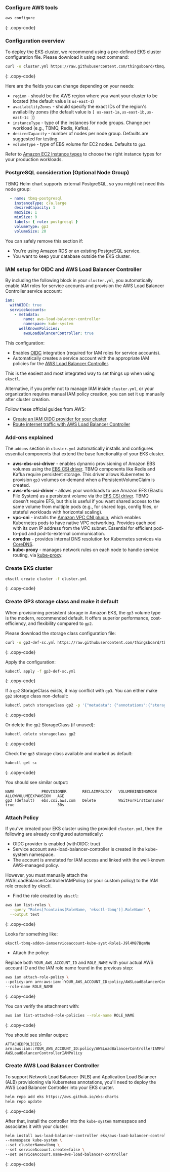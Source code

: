### Configure AWS tools

```bash
aws configure
```
{: .copy-code}

### Configuration overview

To deploy the EKS cluster, we recommend using a pre-defined EKS cluster configuration file.
Please download it using next command:

```bash
curl -o cluster.yml https://raw.githubusercontent.com/thingsboard/tbmq/{{ site.release.broker_branch }}/k8s/helm/aws/cluster.yml
```
{: .copy-code}

Here are the fields you can change depending on your needs:
- `region` - should be the AWS region where you want your cluster to be located (the default value is `us-east-1`)
- `availabilityZones` - should specify the exact IDs of the region's availability zones (the default value is `[ us-east-1a,us-east-1b,us-east-1c ]`)
- `instanceType` - type of the instances for node groups. Change per workload (e.g., TBMQ, Redis, Kafka).
- `desiredCapacity` - number of nodes per node group. Defaults are suggested for testing.
- `volumeType` - type of EBS volume for EC2 nodes. Defaults to `gp3`.

Refer to [Amazon EC2 Instance types](https://aws.amazon.com/ec2/instance-types/)
to choose the right instance types for your production workloads.

### PostgreSQL consideration (Optional Node Group)

TBMQ Helm chart supports external PostgreSQL, so you might not need this node group:

```yaml
  - name: tbmq-postgresql
    instanceType: c7a.large
    desiredCapacity: 1
    maxSize: 1
    minSize: 0
    labels: { role: postgresql }
    volumeType: gp3
    volumeSize: 20
```

You can safely remove this section if:

 - You're using Amazon RDS or an existing PostgreSQL service.
 - You want to keep your database outside the EKS cluster.

###  IAM setup for OIDC and AWS Load Balancer Controller

By including the following block in your `cluster.yml`, you automatically enable IAM roles for service accounts and provision the AWS Load Balancer Controller service account:

```yaml
iam:
  withOIDC: true
  serviceAccounts:
    - metadata:
        name: aws-load-balancer-controller
        namespace: kube-system
      wellKnownPolicies:
        awsLoadBalancerController: true
```

This configuration:
 - Enables [OIDC](https://docs.aws.amazon.com/eks/latest/userguide/enable-iam-roles-for-service-accounts.html) integration (required for IAM roles for service accounts).
 - Automatically creates a service account with the appropriate IAM policies for the [AWS Load Balancer Controller](https://docs.aws.amazon.com/eks/latest/userguide/aws-load-balancer-controller.html).

This is the easiest and most integrated way to set things up when using `eksctl`.

Alternative, if you prefer not to manage IAM inside `cluster.yml`, or your organization requires manual IAM policy creation, you can set it up manually after cluster creation.

Follow these official guides from AWS: 

- [Create an IAM OIDC provider for your cluster](https://docs.aws.amazon.com/eks/latest/userguide/enable-iam-roles-for-service-accounts.html)
- [Route internet traffic with AWS Load Balancer Controller](https://docs.aws.amazon.com/eks/latest/userguide/aws-load-balancer-controller.html)

### Add-ons explained

The `addons` section in `cluster.yml` automatically installs and configures essential components that extend the base functionality of your EKS cluster.

 - **aws-ebs-csi-driver** - enables dynamic provisioning of Amazon EBS volumes using the [EBS CSI driver](https://docs.aws.amazon.com/eks/latest/userguide/ebs-csi.html).
   TBMQ components like Redis and Kafka require persistent storage. This driver allows Kubernetes to provision `gp3` volumes on-demand when a PersistentVolumeClaim is created.
 - **aws-efs-csi-driver** - allows your workloads to use Amazon EFS (Elastic File System) as a persistent volume via the [EFS CSI driver](https://docs.aws.amazon.com/eks/latest/userguide/efs-csi.html).
   TBMQ doesn't require EFS, but this is useful if you want shared access to the same volume from multiple pods (e.g., for shared logs, config files, or stateful workloads with horizontal scaling).
 - **vpc-cni** - installs the [Amazon VPC CNI plugin](https://docs.aws.amazon.com/eks/latest/userguide/managing-vpc-cni.html), which enables Kubernetes pods to have native VPC networking. 
   Provides each pod with its own IP address from the VPC subnet. Essential for efficient pod-to-pod and pod-to-external communication.
 - **coredns** - provides internal DNS resolution for Kubernetes services via [CoreDNS](https://kubernetes.io/docs/concepts/services-networking/dns-pod-service/).
 - **kube-proxy** - manages network rules on each node to handle service routing, via [kube-proxy](https://kubernetes.io/docs/concepts/services-networking/service/#kube-proxy).

### Create EKS cluster

```bash
eksctl create cluster -f cluster.yml
```
{: .copy-code}

### Create GP3 storage class and make it default

When provisioning persistent storage in Amazon EKS, the `gp3` volume type is the modern, recommended default. It offers superior performance, cost-efficiency, and flexibility compared to `gp2`.

Please download the storage class configuration file:

```bash
curl -o gp3-def-sc.yml https://raw.githubusercontent.com/thingsboard/tbmq/{{ site.release.broker_branch }}/k8s/helm/aws/gp3-def-sc.yml
```
{: .copy-code}

Apply the configuration:

```bash
kubectl apply -f gp3-def-sc.yml
```
{: .copy-code}

If a `gp2` StorageClass exists, it may conflict with `gp3`. You can either make `gp2` storage class non-default:

```bash
kubectl patch storageclass gp2 -p '{"metadata": {"annotations":{"storageclass.kubernetes.io/is-default-class":"false"}}}'
```
{: .copy-code}

Or delete the `gp2` StorageClass (if unused):

```bash
kubectl delete storageclass gp2
```
{: .copy-code}

Check the `gp3` storage class available and marked as default:

```bash
kubectl get sc
```
{: .copy-code}

You should see similar output:

```text
NAME            PROVISIONER       RECLAIMPOLICY   VOLUMEBINDINGMODE      ALLOWVOLUMEEXPANSION   AGE
gp3 (default)   ebs.csi.aws.com   Delete          WaitForFirstConsumer   true                   30s
```

### Attach Policy

If you've created your EKS cluster using the provided `cluster.yml`, then the following are already configured automatically:
 - OIDC provider is enabled (withOIDC: true)
 - Service account aws-load-balancer-controller is created in the kube-system namespace.
 - The account is annotated for IAM access and linked with the well-known AWS-managed policy.

However, you must manually attach the AWSLoadBalancerControllerIAMPolicy (or your custom policy) to the IAM role created by eksctl.

 - Find the role created by `eksctl`:

```bash
aws iam list-roles \
  --query "Roles[?contains(RoleName, 'eksctl-tbmq')].RoleName" \
  --output text
```
{: .copy-code}

Looks for something like:

```text
eksctl-tbmq-addon-iamserviceaccount-kube-syst-Role1-J9l4M87BqmNu
```

- Attach the policy:

Replace both `YOUR_AWS_ACCOUNT_ID` and `ROLE_NAME` with your actual AWS account ID and the IAM role name found in the previous step:

```bash
aws iam attach-role-policy \
--policy-arn arn:aws:iam::YOUR_AWS_ACCOUNT_ID:policy/AWSLoadBalancerControllerIAMPolicy \
--role-name ROLE_NAME
```
{: .copy-code}

You can verify the attachment with:

```bash
aws iam list-attached-role-policies --role-name ROLE_NAME
```
{: .copy-code}

You should see similar output:

```text
ATTACHEDPOLICIES        arn:aws:iam::YOUR_AWS_ACCOUNT_ID:policy/AWSLoadBalancerControllerIAMPolicy     AWSLoadBalancerControllerIAMPolicy
```

### Create AWS Load Balancer Controller

To support Network Load Balancer (NLB) and Application Load Balancer (ALB) provisioning via Kubernetes annotations,
you'll need to deploy the AWS Load Balancer Controller into your EKS cluster.

```bash
helm repo add eks https://aws.github.io/eks-charts
helm repo update
```
{: .copy-code}

After that, install the controller into the `kube-system` namespace and associates it with your cluster:

```bash
helm install aws-load-balancer-controller eks/aws-load-balancer-controller \
--namespace kube-system \
--set clusterName=tbmq \
--set serviceAccount.create=false \
--set serviceAccount.name=aws-load-balancer-controller
```
{: .copy-code}
